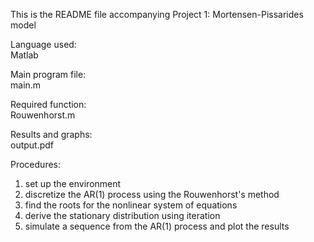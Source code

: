 This is the README file accompanying Project 1: Mortensen-Pissarides model

Language used:  
    Matlab

Main program file:  
    main.m

Required function:  
     Rouwenhorst.m

Results and graphs:   
     output.pdf


Procedures:
  1. set up the environment
  2. discretize the AR(1) process using the Rouwenhorst's method
  3. find the roots for the nonlinear system of equations
  4. derive the stationary distribution using iteration
  5. simulate a sequence from the AR(1) process and plot the results

